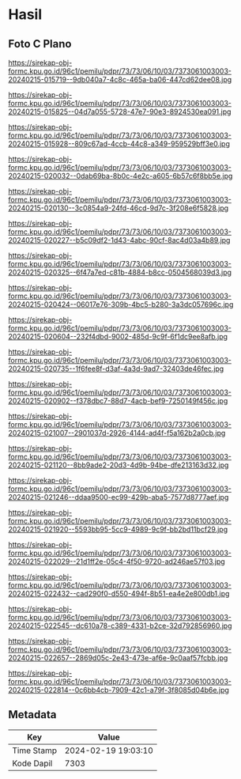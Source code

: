 # Hasil

## Foto C Plano

https://sirekap-obj-formc.kpu.go.id/96c1/pemilu/pdpr/73/73/06/10/03/7373061003003-20240215-015719--9db040a7-4c8c-465a-ba06-447cd62dee08.jpg

https://sirekap-obj-formc.kpu.go.id/96c1/pemilu/pdpr/73/73/06/10/03/7373061003003-20240215-015825--04d7a055-5728-47e7-90e3-8924530ea091.jpg

https://sirekap-obj-formc.kpu.go.id/96c1/pemilu/pdpr/73/73/06/10/03/7373061003003-20240215-015928--809c67ad-4ccb-44c8-a349-959529bff3e0.jpg

https://sirekap-obj-formc.kpu.go.id/96c1/pemilu/pdpr/73/73/06/10/03/7373061003003-20240215-020032--0dab69ba-8b0c-4e2c-a605-6b57c6f8bb5e.jpg

https://sirekap-obj-formc.kpu.go.id/96c1/pemilu/pdpr/73/73/06/10/03/7373061003003-20240215-020130--3c0854a9-24fd-46cd-9d7c-3f208e6f5828.jpg

https://sirekap-obj-formc.kpu.go.id/96c1/pemilu/pdpr/73/73/06/10/03/7373061003003-20240215-020227--b5c09df2-1d43-4abc-90cf-8ac4d03a4b89.jpg

https://sirekap-obj-formc.kpu.go.id/96c1/pemilu/pdpr/73/73/06/10/03/7373061003003-20240215-020325--6f47a7ed-c81b-4884-b8cc-0504568039d3.jpg

https://sirekap-obj-formc.kpu.go.id/96c1/pemilu/pdpr/73/73/06/10/03/7373061003003-20240215-020424--06017e76-309b-4bc5-b280-3a3dc057696c.jpg

https://sirekap-obj-formc.kpu.go.id/96c1/pemilu/pdpr/73/73/06/10/03/7373061003003-20240215-020604--232f4dbd-9002-485d-9c9f-6f1dc9ee8afb.jpg

https://sirekap-obj-formc.kpu.go.id/96c1/pemilu/pdpr/73/73/06/10/03/7373061003003-20240215-020735--1f6fee8f-d3af-4a3d-9ad7-32403de46fec.jpg

https://sirekap-obj-formc.kpu.go.id/96c1/pemilu/pdpr/73/73/06/10/03/7373061003003-20240215-020902--f378dbc7-88d7-4acb-bef9-7250149f456c.jpg

https://sirekap-obj-formc.kpu.go.id/96c1/pemilu/pdpr/73/73/06/10/03/7373061003003-20240215-021007--2901037d-2926-4144-ad4f-f5a162b2a0cb.jpg

https://sirekap-obj-formc.kpu.go.id/96c1/pemilu/pdpr/73/73/06/10/03/7373061003003-20240215-021120--8bb9ade2-20d3-4d9b-94be-dfe213163d32.jpg

https://sirekap-obj-formc.kpu.go.id/96c1/pemilu/pdpr/73/73/06/10/03/7373061003003-20240215-021246--ddaa9500-ec99-429b-aba5-7577d8777aef.jpg

https://sirekap-obj-formc.kpu.go.id/96c1/pemilu/pdpr/73/73/06/10/03/7373061003003-20240215-021920--5593bb95-5cc9-4989-9c9f-bb2bd11bcf29.jpg

https://sirekap-obj-formc.kpu.go.id/96c1/pemilu/pdpr/73/73/06/10/03/7373061003003-20240215-022029--21d1ff2e-05c4-4f50-9720-ad246ae57f03.jpg

https://sirekap-obj-formc.kpu.go.id/96c1/pemilu/pdpr/73/73/06/10/03/7373061003003-20240215-022432--cad290f0-d550-494f-8b51-ea4e2e800db1.jpg

https://sirekap-obj-formc.kpu.go.id/96c1/pemilu/pdpr/73/73/06/10/03/7373061003003-20240215-022545--dc610a78-c389-4331-b2ce-32d792856960.jpg

https://sirekap-obj-formc.kpu.go.id/96c1/pemilu/pdpr/73/73/06/10/03/7373061003003-20240215-022657--2869d05c-2e43-473e-af6e-9c0aaf57fcbb.jpg

https://sirekap-obj-formc.kpu.go.id/96c1/pemilu/pdpr/73/73/06/10/03/7373061003003-20240215-022814--0c6bb4cb-7909-42c1-a79f-3f8085d04b6e.jpg


## Metadata

| Key        | Value               |
| ---------- | ------------------- |
| Time Stamp | 2024-02-19 19:03:10 |
| Kode Dapil | 7303                |



